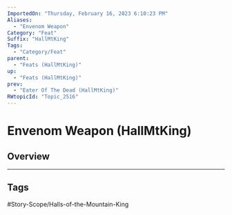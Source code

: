 ```yaml
---
ImportedOn: "Thursday, February 16, 2023 6:10:23 PM"
Aliases:
  - "Envenom Weapon"
Category: "Feat"
Suffix: "HallMtKing"
Tags:
  - "Category/Feat"
parent:
  - "Feats (HallMtKing)"
up:
  - "Feats (HallMtKing)"
prev:
  - "Eater Of The Dead (HallMtKing)"
RWtopicId: "Topic_2516"
---
```

# Envenom Weapon (HallMtKing)
## Overview

---
## Tags
#Story-Scope/Halls-of-the-Mountain-King

